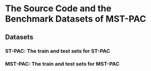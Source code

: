 # The Source Code and the Benchmark Datasets of MST-PAC

## Datasets

### ST-PAC: The train and test sets for ST-PAC
### MST-PAC: The train and test sets for MST-PAC








